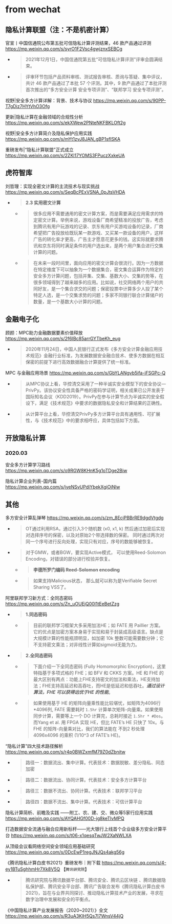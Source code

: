 
# from wechat

## 隐私计算联盟（注：不是机密计算）

官宣丨中国信通院公布第五批可信隐私计算评测结果，46 款产品通过评测 https://mp.weixin.qq.com/s/syrO1F2Vsc4gwjznxSEBCg
- > 2021年12月1日，中国信通院第五批“可信隐私计算评测”评审会圆满结束。
- > 评审环节包括产品资料审核、测试报告审核、质询与答疑、集中评议，共计 46 款产品通过了本批 57 个评测。其中，9 款产品通过了本批评测首次推出的“多方安全计算 安全专项评测”、“联邦学习 安全专项评测”。

视野|安全多方计算详解：背景、技术与协议 https://mp.weixin.qq.com/s/90PP-T7gDiz7HYtVhO3Ofg

更新|隐私计算在金融领域的合规性分析 https://mp.weixin.qq.com/s/ekXWew2PNteNKFBKLOft2g

视野|安全多方计算简介及隐私保护应用实践 https://mp.weixin.qq.com/s/mYt1zvJ8JAN_gBP1sfISKA

重磅发布|“隐私计算联盟”正式成立 https://mp.weixin.qq.com/s/2ZKl17YOMS3FPuczXxkeUA

## 虎符智库

刘哲理：实现全密文计算的主流技术与现实挑战 https://mp.weixin.qq.com/s/SeqBcPExVSNA_0pJtsVHDA
- > **2.3 实用密文计算**
  * > 很多应用不需要通用的密文计算方案，而是需要满足应用需求的特定密文计算。举例来说，游戏设备厂商希望精准的投放广告，考虑到腾讯有用户玩游戏的记录、京东有用户买游戏设备的记录，厂商希望把广告投放给既玩某一款游戏、又买某一款设备的用户，这样广告的转化率才更高，广告主才愿意花更多的钱。这实际就要求腾讯和京东将同时满足条件的用户选出来，是两个用户集合进行交集计算的问题。
  * > 在未来一段时间里，面向应用的密文计算会很流行。因为一方数据在特定维度下可以抽象为一个数据集合，密文集合运算作为特定的安全多方计算问题，包括并集、交集、基数大小、交集的势等，在很多领域得到了越来越多的应用。比如说，社交网络两个用户的共同好友，是一个集合求交的问题；保密投票中计算多少人投了某个特定人选，是一个交集求势的问题；多家不同银行联合计算储户的数量，是一个基数大小计算的问题。

## 金融电子化

顾颜：MPC助力金融数据要素价值释放 https://mp.weixin.qq.com/s/2f6IBc85arrGYTbeKh_eug
- > 2020年11月24日，中国人民银行正式发布《多方安全计算金融应用技术规范》金融行业标准，为发展数据安全融合技术、使多方数据在相互保密的前提下进行高效数据融合计算提供了统一标准。

MPC 与金融应用场景 https://mp.weixin.qq.com/s/GbYLANgvb5ifa-iFSGPc-Q
- > 从MPC协议上看，华控清交采用了一种半诚实安全模型下的安全协议—PrivPy。该协议安全性具备严格的密码学证明，相关成果已公开发表于国际知名会议（KDD2019）。PrivPy在参与计算节点为半诚实的安全假设下，满足《技术规范》中要求的数据隐私安全和计算结果的正确性。
- > 从计算平台上看，华控清交PrivPy多方计算平台具有通用性、可扩展性，与《技术规范》中的要求相呼应，具体包括如下方面。

## 开放隐私计算

### 2020.03

安全多方计算学习路线 https://mp.weixin.qq.com/s/o9RGW8KHnK5g1oTDge2Biw

隐私计算企业列表-国内篇 https://mp.weixin.qq.com/s/jyeNSvUPdiYbekXgiOjNlw

## 其他

多方安全计算乱弹琴 https://mp.weixin.qq.com/s/zm_8EcjPBBrRE9dgdVtgdg
- > OT通过利用RSA，通过引入3个随机数 (x0, x1, k) 然后通过加密后实现对选择序号的保密，以及对原始2个带选择数的保密。 同时通过两次对同一个序号进行反向处理，实现只有对应，序号的数能够被恢复。 
- > 对于GMW，或者BGW，要实现Active模式， 可以使用Reed-Solomon Encoding，对错误的部分进行校验并恢复。
  * > **李德所罗门编码 Reed-Solomon encoding**
  * > 如果支持Malicious状态， 那么就可以称为是Verifiable Secret Sharing VSS了。

阿里联邦学习新方式：全同态密码 https://mp.weixin.qq.com/s/Zn_uOUEjQ00l1tEeBetZzg
- > **1.同态密码**
  * > 目前的联邦学习框架大多采用加法HE；如 FATE 用 Paillier 方案。它的优点是加密方案本身易于实现和易于封装成高级语言。缺点是大规模计算的性能瓶颈明显，如加密 10k 整数可能需要数分钟；它不支持密文乘法；对非线性计算如sigmoid无能为力。
- > **2.全同态密码**
  * > 下面介绍一下全同态密码 (Fully Homomorphic Encryption)，这里特指基于多项式格的 FHE；如 BFV 和 CKKS 方案。HE 和 FHE 的最大区别有两点：功能上FHE支持密文的加法和乘法，HE支持加法；FHE支持高延迟和高吞吐，而HE是低延迟和低吞吐。***通过设计算法，FHE 可以获得远优于HE 的性能***。
  * > 如果使用基于 HE 的矩阵向量乘性能比较堪忧，如矩阵为4096行*4096列, FATE 需要耗时 `1.5hr` 计算单次矩阵-向量乘。如果使用同步计算，需要等上一个 DO 计算完，总耗时接近 `1.5hr * #Dos`。而Yang et al. 用 FPGA 实现 HE，但比 FATE’s HE 只快了 10x。与FHE 的矩阵-向量乘对比，我们的算法能在 不到2 秒处理 4096x4096 的乘积 (1/10^3 of FATE’s HE)。

“隐私计算”四大技术路径解析 https://mp.weixin.qq.com/s/r4p0BWZxmfM79Z0dZbnitw
- > 路径一：数据流出、集中计算。代表技术：数据脱敏、差分隐私、同态加密
- > 路径二：数据流出、协同计算。代表技术：安全多方计算平台
- > 路径三：数据不流出、协同计算。代表技术：联邦学习平台
- > 路径四：数据不流出、集中计算。代表技术：可信计算平台

隐私计算简析、前瞻及实践 ——附工、农、建、交、微众等5家行应用实践 https://mp.weixin.qq.com/s/AYQAHGf00D-jg8keTIvMPQ

打造数据安全流通与融合应用新标杆——光大银行上线首个企业级多方安全计算平台 https://mp.weixin.qq.com/s/t06-x1qesqTwJW2XaNWLXA

从顶级会议看网络空间安全领域应用基础研究 https://mp.weixin.qq.com/s/0DcEwP1regJNJQs4akg56g

《腾讯隐私计算白皮书2021》重磅发布｜附下载 https://mp.weixin.qq.com/s/4-ey1BTuSghhmHr7Xk8V5Q  【`腾讯研究院`】
- > 腾讯研究院与腾讯数据平台部、腾讯安全、腾讯云区块链 、腾讯数据隐私保护部、腾讯安全平台部、腾讯广告联合发布《腾讯隐私计算白皮书2021》，旨在与业界共同探讨、推动隐私计算技术产业的发展，寻求在数字治理中发展和安全的平衡点。

《中国隐私计算产业发展报告（2020~2021）》全文 https://mp.weixin.qq.com/s/R3uA3KlH5Qs7I7WnsV44jQ
